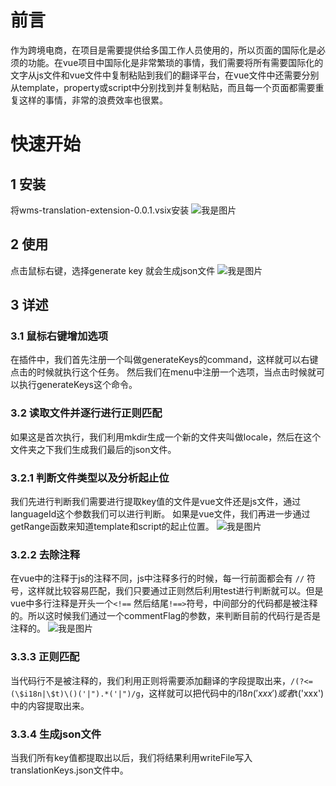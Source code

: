 # 前言
作为跨境电商，在项目是需要提供给多国工作人员使用的，所以页面的国际化是必须的功能。在vue项目中国际化是非常繁琐的事情，我们需要将所有需要国际化的文字从js文件和vue文件中复制粘贴到我们的翻译平台，在vue文件中还需要分别从template，property或script中分别找到并复制粘贴，而且每一个页面都需要重复这样的事情，非常的浪费效率也很累。

# 快速开始
## 1 安装
将wms-translation-extension-0.0.1.vsix安装
![我是图片](https://github.com/ZhengnanZhang/wms-translation-extension/master/image/安装插件.jpg)
## 2 使用
点击鼠标右键，选择generate key 就会生成json文件
![我是图片](https://github.com/ZhengnanZhang/wms-translation-extension/master/image/选取vsix文件.jpg)

## 3 详述
### 3.1 鼠标右键增加选项
在插件中，我们首先注册一个叫做generateKeys的command，这样就可以右键点击的时候就执行这个任务。
然后我们在menu中注册一个选项，当点击时候就可以执行generateKeys这个命令。
### 3.2 读取文件并逐行进行正则匹配
如果这是首次执行，我们利用mkdir生成一个新的文件夹叫做locale，然后在这个文件夹之下我们生成我们最后的json文件。
### 3.2.1 判断文件类型以及分析起止位
我们先进行判断我们需要进行提取key值的文件是vue文件还是js文件，通过languageId这个参数我们可以进行判断。
如果是vue文件，我们再进一步通过getRange函数来知道template和script的起止位置。
![我是图片](https://github.com/ZhengnanZhang/wms-translation-extension/master/image/判断文件类型.jpg)
### 3.2.2 去除注释
在vue中的注释于js的注释不同，js中注释多行的时候，每一行前面都会有 `//` 符号，这样就比较容易匹配，我们只要通过正则然后利用test进行判断就可以。但是vue中多行注释是开头一个`<!==` 然后结尾`!==>`符号，中间部分的代码都是被注释的。所以这时候我们通过一个commentFlag的参数，来判断目前的代码行是否是注释的。
![我是图片](https://github.com/ZhengnanZhang/wms-translation-extension/master/image/跳过注释.jpg)
### 3.3.3 正则匹配
当代码行不是被注释的，我们利用正则将需要添加翻译的字段提取出来，`/(?<=(\$i18n|\$t)\()('|").*('|")/g`，这样就可以把代码中的$i18n('xxx')或者$t('xxx')中的内容提取出来。
### 3.3.4 生成json文件
当我们所有key值都提取出以后，我们将结果利用writeFile写入translationKeys.json文件中。
